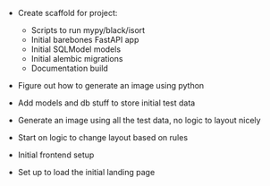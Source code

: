 - Create scaffold for project:
    - Scripts to run mypy/black/isort
    - Initial barebones FastAPI app
    - Initial SQLModel models
    - Initial alembic migrations
    - Documentation build

- Figure out how to generate an image using python
- Add models and db stuff to store initial test data
- Generate an image using all the test data, no logic to layout nicely
- Start on logic to change layout based on rules

- Initial frontend setup
- Set up to load the initial landing page
